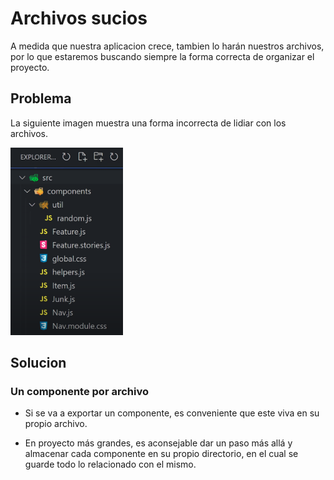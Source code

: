 # Archivos sucios

A medida que nuestra aplicacion crece, tambien lo harán nuestros archivos, por lo que estaremos buscando siempre la forma correcta de organizar el proyecto.

## Problema

La siguiente imagen muestra una forma incorrecta de lidiar con los archivos.

<img src="../src/files.png" height=300>

## Solucion

### Un componente por archivo

- Si se va a exportar un componente, es conveniente que este viva en su propio archivo.

- En proyecto más grandes, es aconsejable dar un paso más allá y almacenar cada componente en su propio directorio, en el cual se guarde todo lo relacionado con el mismo.
